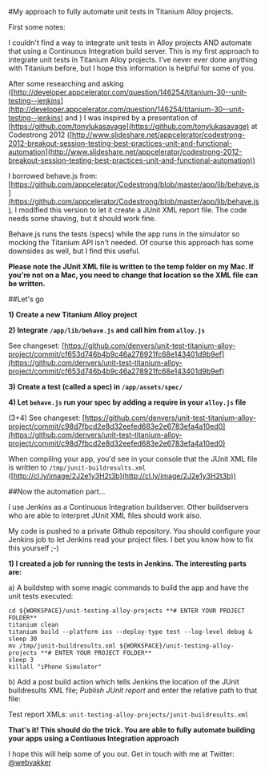 #My approach to fully automate unit tests in Titanium Alloy projects.

First some notes:

I couldn't find a way to integrate unit tests in Alloy projects AND automate that using a Continuous Integration build server. This is my first approach to integrate unit tests in Titanium Alloy projects. I've never ever done anything with Titanium before, but I hope this information is helpful for some of you.

After some researching and asking ([http://developer.appcelerator.com/question/146254/titanium-30--unit-testing--jenkins](http://developer.appcelerator.com/question/146254/titanium-30--unit-testing--jenkins) and ) I was inspired by a presentation of [https://github.com/tonylukasavage](https://github.com/tonylukasavage) at Codestrong 2012 ([http://www.slideshare.net/appcelerator/codestrong-2012-breakout-session-testing-best-practices-unit-and-functional-automation](http://www.slideshare.net/appcelerator/codestrong-2012-breakout-session-testing-best-practices-unit-and-functional-automation))

I borrowed behave.js from: [https://github.com/appcelerator/Codestrong/blob/master/app/lib/behave.js](https://github.com/appcelerator/Codestrong/blob/master/app/lib/behave.js). I modified this version to let it create a JUnit XML report file. The code needs some shaving, but it should work fine.

Behave.js runs the tests (specs) while the app runs in the simulator so mocking the Titanium API isn't needed. Of course this approach has some downsides as well, but I find this useful.

**Please note the JUnit XML file is written to the temp folder on my Mac. If you're not on a Mac, you need to change that location so the XML file can be written.** 

##Let's go

**1) Create a new Titanium Alloy project**

**2) Integrate `/app/lib/behave.js` and call him from `alloy.js`**

See changeset: [https://github.com/denvers/unit-test-titanium-alloy-project/commit/cf653d746b4b9c46a278921fc68e143401d9b9ef](https://github.com/denvers/unit-test-titanium-alloy-project/commit/cf653d746b4b9c46a278921fc68e143401d9b9ef)

**3) Create a test (called a spec) in `/app/assets/spec/`**

**4) Let `behave.js` run your spec by adding a require in your `alloy.js` file**

(3+4) See changeset: [https://github.com/denvers/unit-test-titanium-alloy-project/commit/c98d7fbcd2e8d32eefed683e2e6783efa4a10ed0](https://github.com/denvers/unit-test-titanium-alloy-project/commit/c98d7fbcd2e8d32eefed683e2e6783efa4a10ed0)

When compiling your app, you'd see in your console that the JUnit XML file is written to `/tmp/junit-buildresults.xml` ([http://cl.ly/image/2J2e1y3H2t3b](http://cl.ly/image/2J2e1y3H2t3b))

##Now the automation part…

I use Jenkins as a Continuous Integration buildserver. Other buildservers who are able to interpret JUnit XML files should work also.

My code is pushed to a private Github repository. You should configure your Jenkins job to let Jenkins read your project files. I bet you know how to fix this yourself ;-)

**1) I created a job for running the tests in Jenkins. The interesting parts are:**

a) A buildstep with some magic commands to build the app and have the unit tests executed:

```
cd ${WORKSPACE}/unit-testing-alloy-projects **# ENTER YOUR PROJECT FOLDER**
titanium clean
titanium build --platform ios --deploy-type test --log-level debug &
sleep 30
mv /tmp/junit-buildresults.xml ${WORKSPACE}/unit-testing-alloy-projects **# ENTER YOUR PROJECT FOLDER**
sleep 3
killall "iPhone Simulator"
```

b) Add a post build action which tells Jenkins the location of the JUnit buildresults XML file; *Publish JUnit report* and enter the relative path to that file:

Test report XMLs: `unit-testing-alloy-projects/junit-buildresults.xml`

**That's it! This should do the trick. You are able to fully automate building your apps using a Contiuous Integration approach**

I hope this will help some of you out. Get in touch with me at Twitter: [@webvakker](http://www.twitter.com/webvakker)